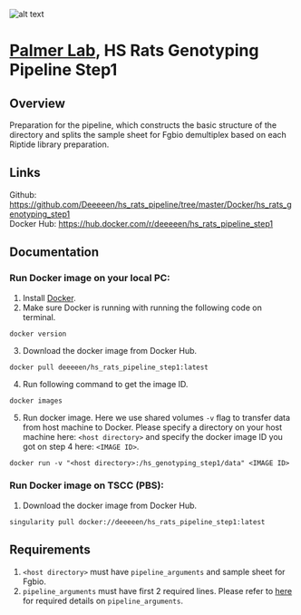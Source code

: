![alt text](https://secureservercdn.net/198.71.233.106/h9j.d46.myftpupload.com/wp-content/uploads/2019/09/palmerlab-logo.png)
# [Palmer Lab](https://palmerlab.org/), HS Rats Genotyping Pipeline Step1  
## Overview  
Preparation for the pipeline, which constructs the basic structure of the directory and splits the sample sheet for Fgbio demultiplex based on each Riptide library preparation.  

## Links
Github: https://github.com/Deeeeen/hs_rats_pipeline/tree/master/Docker/hs_rats_genotyping_step1  
Docker Hub: https://hub.docker.com/r/deeeeen/hs_rats_pipeline_step1  

## Documentation
### Run Docker image on your local PC:
1. Install [Docker](https://docs.docker.com/get-docker/).
2. Make sure Docker is running with running the following code on terminal.
```
docker version
```
3. Download the docker image from Docker Hub.
```
docker pull deeeeen/hs_rats_pipeline_step1:latest
```
4. Run following command to get the image ID.
```
docker images
```
5. Run docker image. Here we use shared volumes ```-v``` flag to transfer data from host machine to Docker. Please specify a directory on your host machine here: ```<host directory>``` and specify the docker image ID you got on step 4 here: ```<IMAGE ID>```.   
```
docker run -v "<host directory>:/hs_genotyping_step1/data" <IMAGE ID>
```

### Run Docker image on TSCC (PBS):
1. Download the docker image from Docker Hub.
```
singularity pull docker://deeeeen/hs_rats_pipeline_step1:latest
```

## Requirements
1. ```<host directory>``` must have ```pipeline_arguments``` and sample sheet for Fgbio.
2. ```pipeline_arguments``` must have first 2 required lines. Please refer to [here](https://github.com/Deeeeen/hs_rats_pipeline/blob/master/Docker/README.md) for required details on ```pipeline_arguments```.